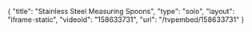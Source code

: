 {
    "title": "Stainless Steel Measuring Spoons",
    "type": "solo",
    "layout": "iframe-static",
    "videoId": "158633731",
    "url": "\/tvpembed\/158633731"
}